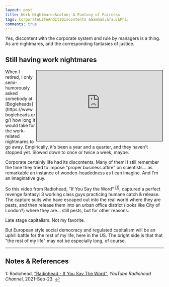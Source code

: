```yaml
---
layout: post
title: Work Nightmares&colon; A Fantasy of Fairness
tags: CorporateLifeAndItsDiscontents &Gammad;&Tau;&Phi;
comments: true
---
```


Yes, discontent with the corporate system and rule by managers is a thing.  As are
nightmares, and the corresponding fantasies of justice.  


## Still having work nightmares  

<iframe width="400" height="224" src="https://www.youtube.com/embed/vnhKaCjCIqM" allow="accelerometer; encrypted-media; gyroscope; picture-in-picture" allowfullscreen style="float: right; margin: 3px 3px 3px 3px; border: 1px solid #000000;"></iframe>
When I retired, I only semi-humorously asked somebody at
[Bogleheads](https://www.bogleheads.org/) how long it would take for the work-related
nightmares to go away.  Empirically, it's been a year and a quarter, and they haven't
stopped yet.  Slowed down to once or twice a week, maybe.  

Corporate certainly life had its discontents.  Many of them!  I still remember the time
they tried to impose "proper business attire" on scientists&hellip; as remarkable an
instance of wooden-headedness as I can imagine.  And I'm an imaginative guy.  

So this video from Radiohead, "If You Say the Word" <sup id="fn1a">[[1]](#fn1)</sup>,
captured a perfect revenge fantasy: 3 working class guys practicing humane catch &amp;
release.  The capture suits who have escaped out into the real world where they are pests,
and then release them into an urban office district (looks like City of London?) where
they are&hellip; still pests,
but for other reasons.  

Late stage capitalism.  Not my favorite.  

But European style social democracy and regulated capitalism will be an uphill battle for
the rest of my life, here in the US.  The bright side is that that "the rest of my life"
may not be especially long, of course.  

---

## Notes &amp; References  

<!--
<sup id="fn1a">[[1]](#fn1)</sup>

<a id="fn1">1</a>: *** [↩](#fn1a)  

<img src="{{ site.baseurl }}/images/***" width="400" height="***" alt="***" title = "***" style="float: right; margin: 3px 3px 3px 3px; border: 1px solid #000000;">

<iframe width="400" height="224" src="***" allow="accelerometer; encrypted-media; gyroscope; picture-in-picture" allowfullscreen style="float: right; margin: 3px 3px 3px 3px; border: 1px solid #000000;"></iframe>
-->

<a id="fn1">1</a>: Radiohead, ["Radiohead - If You Say The Word"](https://www.youtube.com/watch?v=vnhKaCjCIqM), _YouTube Radiohead Channel_, 2021-Sep-23. [↩](#fn1a)  
